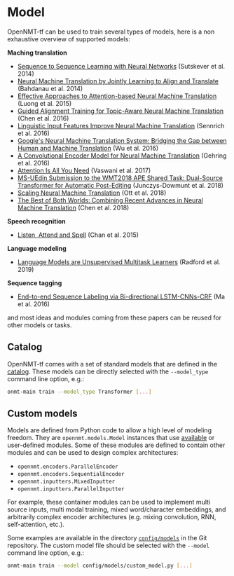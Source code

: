 # Model

OpenNMT-tf can be used to train several types of models, here is a non exhaustive overview of supported models:

**Maching translation**

* [Sequence to Sequence Learning with Neural Networks](https://arxiv.org/abs/1409.3215) (Sutskever et al. 2014)
* [Neural Machine Translation by Jointly Learning to Align and Translate](https://arxiv.org/abs/1409.0473) (Bahdanau et al. 2014)
* [Effective Approaches to Attention-based Neural Machine Translation](https://arxiv.org/abs/1508.04025) (Luong et al. 2015)
* [Guided Alignment Training for Topic-Aware Neural Machine Translation](https://arxiv.org/abs/1607.01628) (Chen et al. 2016)
* [Linguistic Input Features Improve Neural Machine Translation](https://arxiv.org/abs/1606.02892) (Sennrich et al. 2016)
* [Google's Neural Machine Translation System: Bridging the Gap between Human and Machine Translation](https://arxiv.org/abs/1609.08144) (Wu et al. 2016)
* [A Convolutional Encoder Model for Neural Machine Translation](https://arxiv.org/abs/1611.02344) (Gehring et al. 2016)
* [Attention Is All You Need](https://arxiv.org/abs/1706.03762) (Vaswani et al. 2017)
* [MS-UEdin Submission to the WMT2018 APE Shared Task: Dual-Source Transformer for Automatic Post-Editing](https://arxiv.org/abs/1809.00188) (Junczys-Dowmunt et al. 2018)
* [Scaling Neural Machine Translation](https://arxiv.org/abs/1806.00187) (Ott et al. 2018)
* [The Best of Both Worlds: Combining Recent Advances in Neural Machine Translation](https://arxiv.org/abs/1804.09849) (Chen et al. 2018)

**Speech recognition**

* [Listen, Attend and Spell](https://arxiv.org/abs/1508.01211) (Chan et al. 2015)

**Language modeling**

* [Language Models are Unsupervised Multitask Learners](https://d4mucfpksywv.cloudfront.net/better-language-models/language-models.pdf) (Radford et al. 2019)

**Sequence tagging**

* [End-to-end Sequence Labeling via Bi-directional LSTM-CNNs-CRF](https://arxiv.org/abs/1603.01354) (Ma et al. 2016)

and most ideas and modules coming from these papers can be reused for other models or tasks.

## Catalog

OpenNMT-tf comes with a set of standard models that are defined in the [catalog](package/opennmt.models.catalog.html). These models can be directly selected with the `--model_type` command line option, e.g.:

```bash
onmt-main train --model_type Transformer [...]
```

## Custom models

Models are defined from Python code to allow a high level of modeling freedom. They are `opennmt.models.Model` instances that use [available](package/opennmt.html) or user-defined modules. Some of these modules are defined to contain other modules and can be used to design complex architectures:

* `opennmt.encoders.ParallelEncoder`
* `opennmt.encoders.SequentialEncoder`
* `opennmt.inputters.MixedInputter`
* `opennmt.inputters.ParallelInputter`

For example, these container modules can be used to implement multi source inputs, multi modal training, mixed word/character embeddings, and arbitrarily complex encoder architectures (e.g. mixing convolution, RNN, self-attention, etc.).

Some examples are available in the directory [`config/models`](https://github.com/OpenNMT/OpenNMT-tf/tree/master/config/models) in the Git repository. The custom model file should be selected with the `--model` command line option, e.g.:

```bash
onmt-main train --model config/models/custom_model.py [...]
```
